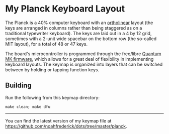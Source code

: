 # My Planck Keyboard Layout

The Planck is a 40% computer keyboard with an [ortholinear][olkb] layout
(the keys are arranged in columns rather than being staggered as on a traditional typewriter keyboard).
The keys are laid out in a 4 by 12 grid, sometimes with a 2-unit wide spacebar on the bottom row (the so-called MIT layout), for a total of 48 or 47 keys.

The board's microcontroller is programmed through the free/libre [Quantum MK firmware][qmk], which allows for a great
deal of flexibility in implementing keyboard layouts. The keymap is organized into layers that can be switched between
by holding or tapping function keys.

[olkb]: https://olkb.com/reference/primer/
[qmk]: https://github.com/qmk/qmk_firmware

## Building

Run the following from this keymap directory:

    make clean; make dfu

----------

You can find the latest version of my keymap file at <https://github.com/noahfrederick/dots/tree/master/planck>.



